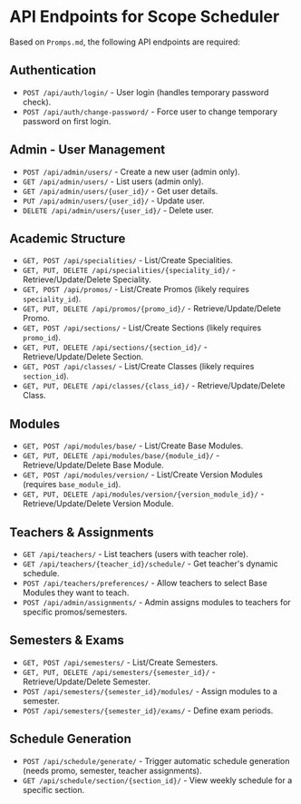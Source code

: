 # API Endpoints for Scope Scheduler

Based on `Promps.md`, the following API endpoints are required:

## Authentication
- `POST /api/auth/login/` - User login (handles temporary password check).
- `POST /api/auth/change-password/` - Force user to change temporary password on first login.

## Admin - User Management
- `POST /api/admin/users/` - Create a new user (admin only).
- `GET /api/admin/users/` - List users (admin only).
- `GET /api/admin/users/{user_id}/` - Get user details.
- `PUT /api/admin/users/{user_id}/` - Update user.
- `DELETE /api/admin/users/{user_id}/` - Delete user.

## Academic Structure
- `GET, POST /api/specialities/` - List/Create Specialities.
- `GET, PUT, DELETE /api/specialities/{speciality_id}/` - Retrieve/Update/Delete Speciality.
- `GET, POST /api/promos/` - List/Create Promos (likely requires `speciality_id`).
- `GET, PUT, DELETE /api/promos/{promo_id}/` - Retrieve/Update/Delete Promo.
- `GET, POST /api/sections/` - List/Create Sections (likely requires `promo_id`).
- `GET, PUT, DELETE /api/sections/{section_id}/` - Retrieve/Update/Delete Section.
- `GET, POST /api/classes/` - List/Create Classes (likely requires `section_id`).
- `GET, PUT, DELETE /api/classes/{class_id}/` - Retrieve/Update/Delete Class.

## Modules
- `GET, POST /api/modules/base/` - List/Create Base Modules.
- `GET, PUT, DELETE /api/modules/base/{module_id}/` - Retrieve/Update/Delete Base Module.
- `GET, POST /api/modules/version/` - List/Create Version Modules (requires `base_module_id`).
- `GET, PUT, DELETE /api/modules/version/{version_module_id}/` - Retrieve/Update/Delete Version Module.

## Teachers & Assignments
- `GET /api/teachers/` - List teachers (users with teacher role).
- `GET /api/teachers/{teacher_id}/schedule/` - Get teacher's dynamic schedule.
- `POST /api/teachers/preferences/` - Allow teachers to select Base Modules they want to teach.
- `POST /api/admin/assignments/` - Admin assigns modules to teachers for specific promos/semesters.

## Semesters & Exams
- `GET, POST /api/semesters/` - List/Create Semesters.
- `GET, PUT, DELETE /api/semesters/{semester_id}/` - Retrieve/Update/Delete Semester.
- `POST /api/semesters/{semester_id}/modules/` - Assign modules to a semester.
- `POST /api/semesters/{semester_id}/exams/` - Define exam periods.

## Schedule Generation
- `POST /api/schedule/generate/` - Trigger automatic schedule generation (needs promo, semester, teacher assignments).
- `GET /api/schedule/section/{section_id}/` - View weekly schedule for a specific section. 